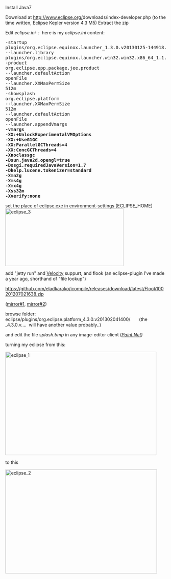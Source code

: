 Install Java7

Download at <a href="http://www.eclipse.org/downloads/index-developer.php" target="_blank">http://www.eclipse.org/<wbr />downloads/index-developer.php</a> (to the time written, Eclipse Kepler version 4.3 M5)
Extract the zip

Edit <em>eclipse.ini  :  </em>here is my <em>eclipse.ini</em> content:
<pre>-<span class="GINGER_SOFATWARE_correct">startup</span>
<span class="GINGER_SOFATWARE_correct">plugins</span>/org<span class="GINGER_SOFATWARE_correct">.</span><span class="GINGER_SOFATWARE_correct">eclipse</span><span class="GINGER_SOFATWARE_correct">.</span>equinox<span class="GINGER_SOFATWARE_correct">.</span>launcher_1<span class="GINGER_SOFATWARE_correct">.</span>3.0<span class="GINGER_SOFATWARE_correct">.</span>v20130125-144918<span class="GINGER_SOFATWARE_correct">.</span>jar
--<span class="GINGER_SOFATWARE_correct">launcher</span><span class="GINGER_SOFATWARE_correct">.</span>library
<span class="GINGER_SOFATWARE_correct">plugins</span>/org<span class="GINGER_SOFATWARE_correct">.</span>eclipse<span class="GINGER_SOFATWARE_correct">.</span>equinox<span class="GINGER_SOFATWARE_correct">.</span>launcher<span class="GINGER_SOFATWARE_correct">.</span>win32<span class="GINGER_SOFATWARE_correct">.</span>win32<span class="GINGER_SOFATWARE_correct">.</span>x86_64_1<span class="GINGER_SOFATWARE_correct">.</span>1.200<span class="GINGER_SOFATWARE_correct">.</span>v20130117-173747
-<span class="GINGER_SOFATWARE_correct">product</span>
org.eclipse.epp.package.jee.product
--launcher.defaultAction
<span class="GINGER_SOFATWARE_correct">openFile</span>
--<span class="GINGER_SOFATWARE_correct">launcher</span><span class="GINGER_SOFATWARE_correct">.</span>XXMaxPermSize
512m
-<span class="GINGER_SOFATWARE_correct">showsplash</span>
<span class="GINGER_SOFATWARE_correct">org</span><span class="GINGER_SOFATWARE_correct">.</span>eclipse<span class="GINGER_SOFATWARE_correct">.</span>platform
--<span class="GINGER_SOFATWARE_correct">launcher</span><span class="GINGER_SOFATWARE_correct">.</span>XXMaxPermSize
512m
--launcher.defaultAction
<span class="GINGER_SOFATWARE_correct">openFile</span>
--<span class="GINGER_SOFATWARE_correct">launcher</span><span class="GINGER_SOFATWARE_correct">.</span><span class="GINGER_SOFATWARE_noSuggestion GINGER_SOFATWARE_correct">appendVmargs</span>
<strong>-<span class="GINGER_SOFATWARE_correct">vmargs</span></strong>
<strong>-XX<span class="GINGER_SOFATWARE_correct">:</span>+UnlockExperimentalVMOptions</strong>
<strong>-XX<span class="GINGER_SOFATWARE_correct">:</span>+UseG1GC</strong>
<strong>-XX<span class="GINGER_SOFATWARE_correct">:</span>ParallelGCThreads=4</strong>
<strong>-XX<span class="GINGER_SOFATWARE_correct">:</span>ConcGCThreads=4</strong>
<strong>-<span class="GINGER_SOFATWARE_noSuggestion GINGER_SOFATWARE_correct">Xnoclassgc</span> </strong>
<strong>-<span class="GINGER_SOFATWARE_correct">Dsun</span><span class="GINGER_SOFATWARE_correct">.</span>java2d<span class="GINGER_SOFATWARE_correct">.</span>opengl=true</strong>
<strong>-<span class="GINGER_SOFATWARE_noSuggestion GINGER_SOFATWARE_correct">Dosgi</span><span class="GINGER_SOFATWARE_correct">.</span>requiredJavaVersion=1<span class="GINGER_SOFATWARE_correct">.</span>7</strong>
<strong>-<span class="GINGER_SOFATWARE_correct">Dhelp</span><span class="GINGER_SOFATWARE_correct">.</span><span class="GINGER_SOFATWARE_correct">lucene</span><span class="GINGER_SOFATWARE_correct">.</span>tokenizer=standard</strong>
<strong>-Xmn2g</strong>
<strong>-Xms4g</strong>
<strong>-Xmx4g</strong>
<strong>-Xss32m</strong>
<strong>-<span class="GINGER_SOFATWARE_noSuggestion GINGER_SOFATWARE_correct">Xverify</span><span class="GINGER_SOFATWARE_correct">:</span>none</strong></pre>
<span class="GINGER_SOFATWARE_correct">set</span> the place of eclipse.exe in environment-settings (ECLIPSE_HOME)
<img class="alignnone size-full wp-image-624" alt="eclipse_3" src="https://icompile.eladkarako.com/_uploads/2013/03/eclipse_3.jpg" width="370" height="180" />

<span class="GINGER_SOFATWARE_correct">add</span> "jetty run" and <a href="http://code.google.com/p/velocity-edit/" target="_blank">Velocity</a> <span class="GINGER_SOFATWARE_correct">suppurt</span>,
and flook (an eclipse-plugin I've made a year ago, shorthand of "file lookup")

<a href="https://github.com/eladkarako/icompile/releases/download/latest/Flook100201207021638.zip">https://github.com/eladkarako/icompile/releases/download/latest/Flook100201207021638.zip</a>


(<a title="http://mir.cr/1T3FQP7A" href="http://mir.cr/1T3FQP7A" target="_blank">mirror#1</a>, <a title="http://uploadmirrors.com/download/1SLZTJWE/Flook100201207021638.zip" href="http://uploadmirrors.com/download/1SLZTJWE/Flook100201207021638.zip" target="_blank">mirror#2</a>)

browse folder:  eclipse/plugins/org.eclipse.platform_4.3.0.v201302041400/       (the _4.3.0.v....  will have another value probably..)

and edit the file <em>splash.bmp </em>in any image-editor client (<em><a title="Paint.NET - Free Software for Digital Photo Editing" href="http://www.getpaint.net/" target="_blank">Paint.Net</a>)</em>

turning my eclipse from this:

<img class="alignnone size-full wp-image-620" alt="eclipse_1" src="https://icompile.eladkarako.com/_uploads/2013/03/eclipse_1.jpg" width="473" height="323" />

to this

<img class="alignnone size-full wp-image-621" alt="eclipse_2" src="https://icompile.eladkarako.com/_uploads/2013/03/eclipse_2.jpg" width="475" height="325" />

&nbsp;

&nbsp;